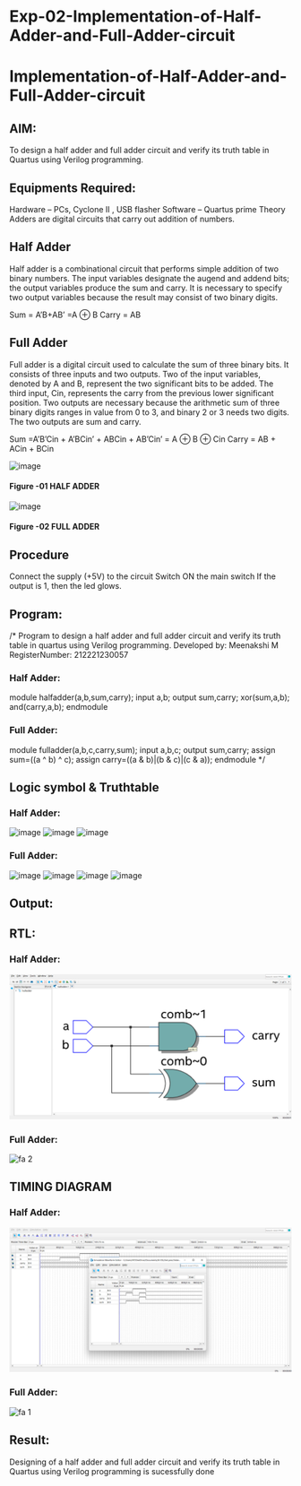 # Exp-02-Implementation-of-Half-Adder-and-Full-Adder-circuit

# Implementation-of-Half-Adder-and-Full-Adder-circuit
## AIM:
To design a half adder and full adder circuit and verify its truth table in Quartus using Verilog programming.

## Equipments Required:
Hardware – PCs, Cyclone II , USB flasher
Software – Quartus prime
Theory
Adders are digital circuits that carry out addition of numbers.

## Half Adder
Half adder is a combinational circuit that performs simple addition of two binary numbers. The input variables designate the augend and addend bits; the output variables produce the sum and carry. It is necessary to specify two output variables because the result may consist of two binary digits.

Sum = A’B+AB’ =A ⊕ B Carry = AB

## Full Adder
Full adder is a digital circuit used to calculate the sum of three binary bits. It consists of three inputs and two outputs. Two of the input variables, denoted by A and B, represent the two significant bits to be added. The third input, Cin, represents the carry from the previous lower significant position. Two outputs are necessary because the arithmetic sum of three binary digits ranges in value from 0 to 3, and binary 2 or 3 needs two digits. The two outputs are sum and carry.

Sum =A’B’Cin + A’BCin’ + ABCin + AB’Cin’ = A ⊕ B ⊕ Cin Carry = AB + ACin + BCin

 ![image](https://user-images.githubusercontent.com/36288975/163552156-a13e5a56-c638-4110-97d9-8896907c8d25.png)

#### Figure -01 HALF ADDER 


![image](https://user-images.githubusercontent.com/36288975/163552057-b3547877-6d07-45b4-b7e0-bcfebfad9e1d.png)

#### Figure -02 FULL ADDER 

## Procedure

Connect the supply (+5V) to the circuit
Switch ON the main switch
If the output is 1, then the led glows.
### 
## Program:
/*
Program to design a half adder and full adder circuit and verify its truth table in quartus using Verilog programming.
Developed by: Meenakshi M
RegisterNumber: 212221230057

### Half Adder:
module halfadder(a,b,sum,carry);
input a,b;
output sum,carry;
xor(sum,a,b);
and(carry,a,b);
endmodule

### Full Adder:
module fulladder(a,b,c,carry,sum);
input a,b,c;
output sum,carry;
assign sum=((a ^ b) ^ c);
assign carry=((a & b)|(b & c)|(c & a));
endmodule
*/
## Logic symbol & Truthtable
### Half Adder:
![image](https://user-images.githubusercontent.com/94165108/195993629-17b2144d-c16e-4fd1-ab1a-5d52eea05300.png)
![image](https://user-images.githubusercontent.com/94165108/195993641-77cc8f75-d36a-48df-80ef-4312c0d0f5b6.png)
![image](https://user-images.githubusercontent.com/94165108/195993645-10c80f4e-ba86-40fb-8a18-aafed07af653.png)

### Full Adder:
![image](https://user-images.githubusercontent.com/94165108/195993665-5dda7b9e-cacc-4e08-9b7e-a2e9775818db.png)
![image](https://user-images.githubusercontent.com/94165108/195993676-671eb6bd-9476-4a1b-b358-6e20e5959370.png)
![image](https://user-images.githubusercontent.com/94165108/195993685-352e3032-d444-43c3-9c20-ee0be1802b8d.png)
![image](https://user-images.githubusercontent.com/94165108/195993695-12ce8ef7-b7d8-4ead-9429-20d7b3220701.png)

## Output:
## RTL:
### Half Adder:
![ha2](./ha2.png)
### Full Adder:
![fa 2](https://user-images.githubusercontent.com/94165108/195993714-37e9010b-20b9-4cf2-93ba-54e2ea5d7a4d.png)

## TIMING DIAGRAM
### Half Adder:
![ha1](./ha1.png)
### Full Adder:
![fa 1](https://user-images.githubusercontent.com/94165108/195993730-0a42b21d-07e8-4a4c-a8ec-ed8ae1797c75.png)

## Result:
Designing of a half adder and full adder circuit and verify its truth table in Quartus using Verilog programming is sucessfully done
